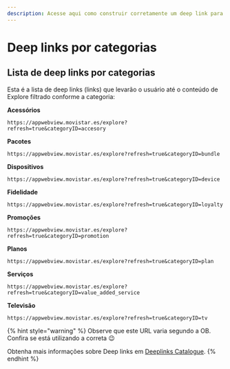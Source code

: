 ```yaml
---
description: Acesse aqui como construir corretamente um deep link para Explore
---
```


# Deep links por categorias

## Lista de deep links por categorias

Esta é a lista de deep links (links) que levarão o usuário até o conteúdo de Explore filtrado conforme a categoria:

**Acessórios**

`https://appwebview.movistar.es/explore?refresh=true&categoryID=accesory`

**Pacotes**

`https://appwebview.movistar.es/explore?refresh=true&categoryID=bundle`

**Dispositivos**

`https://appwebview.movistar.es/explore?refresh=true&categoryID=device`

**Fidelidade**

`https://appwebview.movistar.es/explore?refresh=true&categoryID=loyalty`

**Promoções**

`https://appwebview.movistar.es/explore?refresh=true&categoryID=promotion`

**Planos**

`https://appwebview.movistar.es/explore?refresh=true&categoryID=plan`

**Serviços**

`https://appwebview.movistar.es/explore?refresh=true&categoryID=value_added_service`

**Televisão**

`https://appwebview.movistar.es/explore?refresh=true&categoryID=tv`

{% hint style="warning" %} Observe que este URL varia segundo a OB. Confira se está utilizando a correta 😉

Obtenha mais informações sobre Deep links em [Deeplinks Catalogue](https://tef-novum.gitbook.io/novum/develop/deeplinks-catalog).
 {% endhint %}
